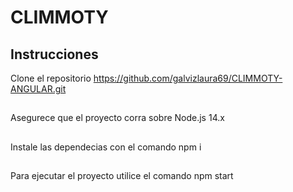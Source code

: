 # CLIMMOTY
## Instrucciones
Clone el repositorio https://github.com/galvizlaura69/CLIMMOTY-ANGULAR.git
##
Asegurece que el proyecto corra sobre Node.js 14.x
##
Instale las dependecias con el comando npm i
##
Para ejecutar el proyecto utilice  el comando npm start

